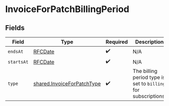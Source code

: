 # InvoiceForPatchBillingPeriod


## Fields

| Field                                                                           | Type                                                                            | Required                                                                        | Description                                                                     |
| ------------------------------------------------------------------------------- | ------------------------------------------------------------------------------- | ------------------------------------------------------------------------------- | ------------------------------------------------------------------------------- |
| `endsAt`                                                                        | [RFCDate](../../types/rfcdate.md)                                               | :heavy_check_mark:                                                              | N/A                                                                             |
| `startsAt`                                                                      | [RFCDate](../../types/rfcdate.md)                                               | :heavy_check_mark:                                                              | N/A                                                                             |
| `type`                                                                          | [shared.InvoiceForPatchType](../../../sdk/models/shared/invoiceforpatchtype.md) | :heavy_check_mark:                                                              | The billing period type is set to `billing` for subscriptions.                  |